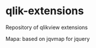 qlik-extensions
===============

Repository of qlikview extensions

Mapa: based on jqvmap for jquery
